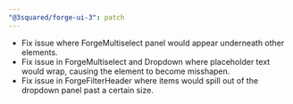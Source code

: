 ```yaml
---
"@3squared/forge-ui-3": patch
---
```


- Fix issue where ForgeMultiselect panel would appear underneath other elements.
- Fix issue in ForgeMultiselect and Dropdown where placeholder text would wrap, causing the element to become misshapen.
- Fix issue in ForgeFilterHeader where items would spill out of the dropdown panel past a certain size.
